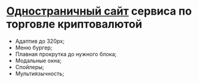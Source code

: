 <h1><a href="https://yaloftd.github.io/Depo/">Одностраничный сайт</a> сервиса по торговле криптовалютой</h1>
<ul>
  <li>Адаптив до 320px;</li>
  <li>Меню бургер;</li>
  <li>Плавная прокрутка до нужного блока;</li>
  <li>Модальные окна;</li>
  <li>Спойлеры;</li>
  <li>Мультиязычность;</li>
</ul>
